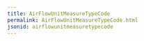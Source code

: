 ```yaml
---
title: AirFlowUnitMeasureTypeCode
permalink: AirFlowUnitMeasureTypeCode.html
jsonid: airflowunitmeasuretypecode
---
```

